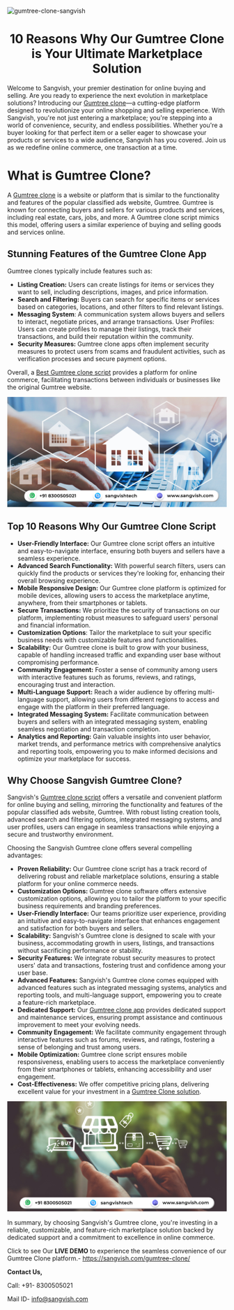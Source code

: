 ![gumtree-clone-sangvish](https://github.com/sangvishtechnologies/gumtree-clone/assets/161323540/cfcca37c-7b71-4975-9775-5508b24bd093)


<h1 align="center">10 Reasons Why Our Gumtree Clone is Your Ultimate Marketplace Solution</h1>

Welcome to Sangvish, your premier destination for online buying and selling. Are you ready to experience the next evolution in marketplace solutions? Introducing our [Gumtree clone](https://sangvish.com/gumtree-clone/)—a cutting-edge platform designed to revolutionize your online shopping and selling experience. With Sangvish, you're not just entering a marketplace; you're stepping into a world of convenience, security, and endless possibilities. Whether you're a buyer looking for that perfect item or a seller eager to showcase your products or services to a wide audience, Sangvish has you covered. Join us as we redefine online commerce, one transaction at a time.
# What is Gumtree Clone?
A [Gumtree clone](https://sangvish.com/gumtree-clone/) is a website or platform that is similar to the functionality and features of the popular classified ads website, Gumtree. Gumtree is known for connecting buyers and sellers for various products and services, including real estate, cars, jobs, and more. A Gumtree clone script mimics this model, offering users a similar experience of buying and selling goods and services online.
## Stunning Features of the Gumtree Clone App
Gumtree clones typically include features such as:
* **Listing Creation:** Users can create listings for items or services they want to sell, including descriptions, images, and price information.
* **Search and Filtering:** Buyers can search for specific items or services based on categories, locations, and other filters to find relevant listings.
* **Messaging System**: A communication system allows buyers and sellers to interact, negotiate prices, and arrange transactions.
User Profiles: Users can create profiles to manage their listings, track their transactions, and build their reputation within the community.
* **Security Measures:** Gumtree clone apps often implement security measures to protect users from scams and fraudulent activities, such as verification processes and secure payment options.

Overall, a [Best Gumtree clone script](https://sangvish.com/gumtree-clone/) provides a platform for online commerce, facilitating transactions between individuals or businesses like the original Gumtree website.

<div class="Box-sc-g0xbh4-0 iIZCet"><img alt=“gumtreeclone.png" src="https://github.com/sangvishtechnologies/gumtree-clone/blob/main/images/gumtree-clone-app.png" data-hpc="true" class="Box-sc-g0xbh4-0 kzRgrI"></div> 


## Top 10 Reasons Why Our Gumtree Clone Script  
* **User-Friendly Interface:** Our Gumtree clone script offers an intuitive and easy-to-navigate interface, ensuring both buyers and sellers have a seamless experience.
* **Advanced Search Functionality:** With powerful search filters, users can quickly find the products or services they're looking for, enhancing their overall browsing experience.
* **Mobile Responsive Design:** Our Gumtree clone platform is optimized for mobile devices, allowing users to access the marketplace anytime, anywhere, from their smartphones or tablets.
* **Secure Transactions:** We prioritize the security of transactions on our platform, implementing robust measures to safeguard users' personal and financial information.
* **Customization Options**: Tailor the marketplace to suit your specific business needs with customizable features and functionalities.
* **Scalability:** Our Gumtree clone is built to grow with your business, capable of handling increased traffic and expanding user base without compromising performance.
* **Community Engagement:** Foster a sense of community among users with interactive features such as forums, reviews, and ratings, encouraging trust and interaction.
* **Multi-Language Support:** Reach a wider audience by offering multi-language support, allowing users from different regions to access and engage with the platform in their preferred language.
* **Integrated Messaging System:** Facilitate communication between buyers and sellers with an integrated messaging system, enabling seamless negotiation and transaction completion.
* **Analytics and Reporting:** Gain valuable insights into user behavior, market trends, and performance metrics with comprehensive analytics and reporting tools, empowering you to make informed decisions and optimize your marketplace for success.

## Why Choose Sangvish Gumtree Clone?

Sangvish's [Gumtree clone script](https://sangvish.com/gumtree-clone/) offers a versatile and convenient platform for online buying and selling, mirroring the functionality and features of the popular classified ads website, Gumtree. With robust listing creation tools, advanced search and filtering options, integrated messaging systems, and user profiles, users can engage in seamless transactions while enjoying a secure and trustworthy environment.

Choosing the Sangvish Gumtree clone offers several compelling advantages:
* **Proven Reliability:** Our Gumtree clone script has a track record of delivering robust and reliable marketplace solutions, ensuring a stable platform for your online commerce needs.
* **Customization Options:** Gumtree clone software offers extensive customization options, allowing you to tailor the platform to your specific business requirements and branding preferences.
* **User-Friendly Interface:** Our teams prioritize user experience, providing an intuitive and easy-to-navigate interface that enhances engagement and satisfaction for both buyers and sellers.
* **Scalability:** Sangvish's Gumtree clone is designed to scale with your business, accommodating growth in users, listings, and transactions without sacrificing performance or stability.
* **Security Features:** We integrate robust security measures to protect users' data and transactions, fostering trust and confidence among your user base.
* **Advanced Features:** Sangvish's Gumtree clone comes equipped with advanced features such as integrated messaging systems, analytics and reporting tools, and multi-language support, empowering you to create a feature-rich marketplace.
* **Dedicated Support:** Our [Gumtree clone app](https://sangvish.com/gumtree-clone/) provides dedicated support and maintenance services, ensuring prompt assistance and continuous improvement to meet your evolving needs.
* **Community Engagement:** We facilitate community engagement through interactive features such as forums, reviews, and ratings, fostering a sense of belonging and trust among users.
* **Mobile Optimization:** Gumtree clone script ensures mobile responsiveness, enabling users to access the marketplace conveniently from their smartphones or tablets, enhancing accessibility and user engagement.
* **Cost-Effectiveness:** We offer competitive pricing plans, delivering excellent value for your investment in a [Gumtree Clone solution](https://sangvish.com/gumtree-clone/).

<div class="Box-sc-g0xbh4-0 iIZCet"><img alt=“gumtreeclone.png" src="https://github.com/sangvishtechnologies/gumtree-clone/blob/main/images/gumtree-clone.png" data-hpc="true" class="Box-sc-g0xbh4-0 kzRgrI"></div> 

In summary, by choosing Sangvish's Gumtree clone, you're investing in a reliable, customizable, and feature-rich marketplace solution backed by dedicated support and a commitment to excellence in online commerce.


Click to see Our **LIVE DEMO** to experience the seamless convenience of our Gumtree Clone platform.- https://sangvish.com/gumtree-clone/

**Contact Us,**

Call: +91- 8300505021

Mail ID- [info@sangvish.com](mailto:info@sangvish.com)
